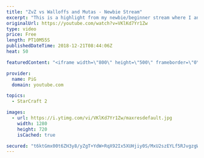 ```yaml
---
title: "ZvZ vs Walloffs and Mutas - Newbie Stream"
excerpt: "This is a highlight from my newbie/beginner stream where I analyse a zerg players’ replay who struggles in the ZvZ mirror match\r  -- Watch live at https://www.twitch.tv/x5_pig"
originalUrl: https://youtube.com/watch?v=VKlKd7Yr1Zw
type: video
price: Free
length: PT10M55S
publishedDateTime: 2018-12-21T08:44:06Z
heat: 50

featuredContent: "<iframe width=\"800\" height=\"500\" frameborder=\"0\" src=\"https://www.youtube.com/embed/VKlKd7Yr1Zw\" allow=\"accelerometer; autoplay; encrypted-media; gyroscope; picture-in-picture\" allowfullscreen></iframe>"

provider:
  name: PiG
  domain: youtube.com

topics:
  - StarCraft 2

images:
  - url: https://i.ytimg.com/vi/VKlKd7Yr1Zw/maxresdefault.jpg
    width: 1280
    height: 720
    isCached: true

secured: "t6ktGmx00t6ZH3y8/yZgT+YdW+RqX92Ix5XUHjiy0S/MxU2szEYLf5RJvgzgWMAsCD7oN8qb4rrs7P3Qz/c7AxEn05TPwfLpkvJXslu9cpOVtbx1cMVTAjBc9Kuu8rf0i+RbUiPS7m8DJkcB7oWNHP6V9wUmey4fdgps/sJIOtb3/Imf0hwoUb9zkNnXG9etN4cjHutcyqJqmhn3w7Z1RvvZp+EsRAb9jSzq/qBGjlrrkOyfh2YAL3DKF2jlKzatBQY7dV2KKX6iktVxWkUns7NHd9bFep1bkg+W9/00o5G5cICjDAi/YLPxe0ql5VfaXcysbN2/lGRq8VfZn7jINIQMszfpZRwYMHZ9NGok/vYxuHB19VWgLaJh1aumhNoNOKEh9LB657FFk6hBoZyEqDl2drRqLDjmCERDKja/GvY=;J/0ncGm3psfHlW/Omu6Lng=="
---
```


